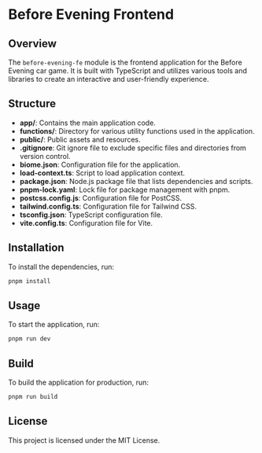 # Before Evening Frontend

## Overview
The `before-evening-fe` module is the frontend application for the Before Evening car game. It is built with TypeScript and utilizes various tools and libraries to create an interactive and user-friendly experience.

## Structure
- **app/**: Contains the main application code.
- **functions/**: Directory for various utility functions used in the application.
- **public/**: Public assets and resources.
- **.gitignore**: Git ignore file to exclude specific files and directories from version control.
- **biome.json**: Configuration file for the application.
- **load-context.ts**: Script to load application context.
- **package.json**: Node.js package file that lists dependencies and scripts.
- **pnpm-lock.yaml**: Lock file for package management with pnpm.
- **postcss.config.js**: Configuration file for PostCSS.
- **tailwind.config.ts**: Configuration file for Tailwind CSS.
- **tsconfig.json**: TypeScript configuration file.
- **vite.config.ts**: Configuration file for Vite.

## Installation
To install the dependencies, run:
```bash
pnpm install
```

## Usage
To start the application, run:
```bash
pnpm run dev
```

## Build
To build the application for production, run:
```bash
pnpm run build
```

## License
This project is licensed under the MIT License.

